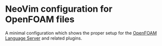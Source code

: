 # NeoVim configuration for OpenFOAM files

A minimal configuration which shows the proper setup for the [OpenFOAM Language Server](https://github.com/FoamScience/foam-language-server) and related plugins.
